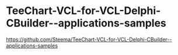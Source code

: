 # TeeChart-VCL-for-VCL-Delphi-CBuilder--applications-samples
https://github.com/Steema/TeeChart-VCL-for-VCL-Delphi-CBuilder--applications-samples
